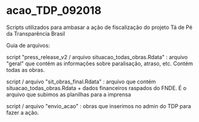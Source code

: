 # acao_TDP_092018
Scripts utilizados para ambasar a ação de fiscalização do projeto Tá de Pé da Transparência Brasil

Guia de arquivos:

script "press_release_v2 / arquivo situacao_todas_obras.Rdata" : arquivo "geral" que contém as informações sobre paralisação, atraso, etc. Contém todas as obras.

script / arquivo "sit_obras_final.Rdata" : arquivo que contém situacao_todas_obras.Rdata + dados financeiros raspados do FNDE. É o arquivo que subimos as planilhas para a imprensa

script / arquivo "envio_acao" : obras que inserimos no admin do TDP para fazer a ação.
